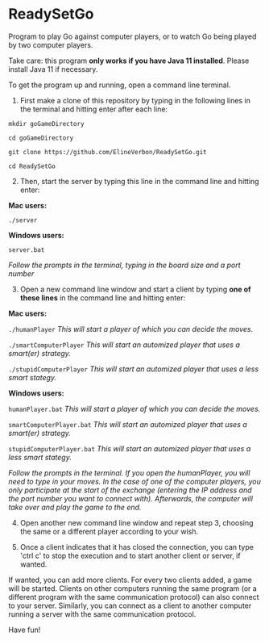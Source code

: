 # ReadySetGo
Program to play Go against computer players, or to watch Go being played by two computer players.

Take care: this program  __only works if you have Java 11 installed__. Please install Java 11 if necessary.

To get the program up and running, open a command line terminal.
1. First make a clone of this repository by typing in the following lines in the terminal and hitting enter after each line:

`mkdir goGameDirectory`

`cd goGameDirectory`

`git clone https://github.com/ElineVerbon/ReadySetGo.git`

`cd ReadySetGo`

2. Then, start the server by typing this line in the command line and hitting enter:

__Mac users:__

`./server`


__Windows users:__

`server.bat`

_Follow the prompts in the terminal, typing in the board size and a port number_

3. Open a new command line window and start a client by typing  __one of these lines__  in the command line and hitting enter:

__Mac users:__

`./humanPlayer`			_This will start a player of which you can decide the moves._

`./smartComputerPlayer`	_This will start an automized player that uses a smart(er) strategy._

`./stupidComputerPlayer` 	_This will start an automized player that uses a less smart stategy._


__Windows users:__

`humanPlayer.bat`			_This will start a player of which you can decide the moves._

`smartComputerPlayer.bat`	_This will start an automized player that uses a smart(er) strategy._

`stupidComputerPlayer.bat` 	_This will start an automized player that uses a less smart stategy._

_Follow the prompts in the terminal. If you open the humanPlayer, you will need to type in your moves. In the case of one of the computer players, you only participate at the start of the exchange (entering the IP address and the port number you want to connect with). Afterwards, the computer will take over and play the game to the end._

4. Open another new command line window and repeat step 3, choosing the same or a different player according to your wish.

5. Once a client indicates that it has closed the connection, you can type 'ctrl c' to stop the execution and to start another client or server, if wanted.

If wanted, you can add more clients. For every two clients added, a game will be started. Clients on other computers running the same program (or a different program with the same communication protocol) can also connect to your server. Similarly, you can connect as a client to another computer running a server with the same communication protocol. 

Have fun!
